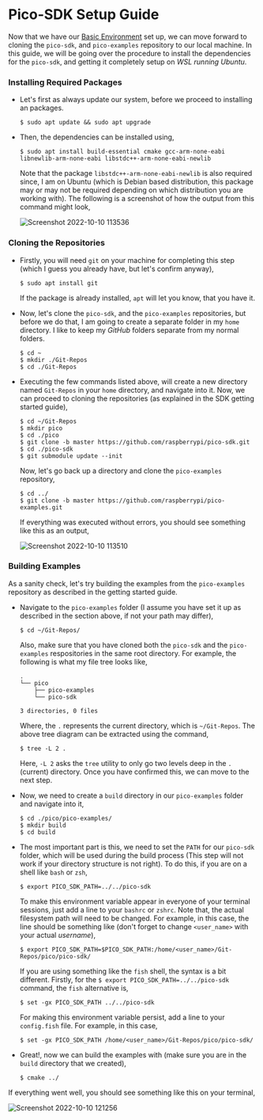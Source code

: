 # Pico-SDK Setup Guide

Now that we have our [Basic Environment](https://github.com/Ruturajn/ese5190-2022-lab2-into-the-void-star/blob/main/Basic_Setup.md) set up, we can move
forward to cloning the `pico-sdk`, and `pico-examples` repository to our local machine. In this guide, we will be going over the procedure to install
the dependencies for the `pico-sdk`, and getting it completely setup on *WSL running Ubuntu*.

### Installing Required Packages
- Let's first as always update our system, before we proceed to installing an packages.
  ```
  $ sudo apt update && sudo apt upgrade
  ```
- Then, the dependencies can be installed using,
  ```
  $ sudo apt install build-essential cmake gcc-arm-none-eabi libnewlib-arm-none-eabi libstdc++-arm-none-eabi-newlib
  ```
  Note that the package `libstdc++-arm-none-eabi-newlib` is also required since, I am on Ubuntu (which is Debian based distribution, this package may or
  may not be required depending on which distribution you are working with). The following is a screenshot of how the output from this command might look,
  
  ![Screenshot 2022-10-10 113536](https://user-images.githubusercontent.com/56625259/194908994-da28d18d-cbed-4aac-bb86-aed6a77ea10b.png)


### Cloning the Repositories
- Firstly, you will need `git` on your machine for completing this step (which I guess you already have, but let's confirm anyway),
  ```
  $ sudo apt install git
  ```
  If the package is already installed, `apt` will let you know, that you have it.
- Now, let's clone the `pico-sdk`, and the `pico-examples` repositories, but before we do that, I am going to create a separate folder in my `home`
  directory. I like to keep my *GitHub* folders separate from my normal folders.
  ```
  $ cd ~
  $ mkdir ./Git-Repos
  $ cd ./Git-Repos
  ```
- Executing the few commands listed above, will create a new directory named `Git-Repos` in your `home` directory, and navigate into it. Now, we can proceed to
  cloning the repositories (as explained in the SDK getting started guide),
  ```
  $ cd ~/Git-Repos
  $ mkdir pico
  $ cd ./pico
  $ git clone -b master https://github.com/raspberrypi/pico-sdk.git
  $ cd ./pico-sdk
  $ git submodule update --init
  ```
  Now, let's go back up a directory and clone the `pico-examples` repository,
  ```
  $ cd ../
  $ git clone -b master https://github.com/raspberrypi/pico-examples.git
  ```
  If everything was executed without errors, you should see something like this as an output,
  
  ![Screenshot 2022-10-10 113510](https://user-images.githubusercontent.com/56625259/194909352-a54d8973-a385-49d5-94bd-a2f1c811acd4.png)

### Building Examples

As a sanity check, let's try building the examples from the `pico-examples` repository as described in the getting started guide.

- Navigate to the `pico-examples` folder (I assume you have set it up as described in the section above, if not your path may differ),
  
  ```
  $ cd ~/Git-Repos/
  ```
  Also, make sure that you have cloned both the `pico-sdk` and the `pico-examples` respositories in the same root directory. For example,
  the following is what my file tree looks like,
  ```
  .
  └── pico
      ├── pico-examples
      └── pico-sdk
  
  3 directories, 0 files
  ```
  Where, the `.` represents the current directory, which is `~/Git-Repos`. The above tree diagram can be extracted using the command,
  ```
  $ tree -L 2 .
  ```
  Here, `-L 2` asks the `tree` utility to only go two levels deep in the `.` (current) directory. Once you have confirmed this, we can move to the
  next step.
- Now, we need to create a `build` directory in our `pico-examples` folder and navigate into it,
  ```
  $ cd ./pico/pico-examples/ 
  $ mkdir build
  $ cd build
  ```
- The most important part is this, we need to set the `PATH` for our `pico-sdk` folder, which will be used during the build process (This step will not work if your
  directory structure is not right). To do this, if you are on a shell like `bash` or `zsh`,
  ```
  $ export PICO_SDK_PATH=../../pico-sdk
  ```
  To make this environment variable appear in everyone of your terminal sessions, just add a line to your `bashrc` or `zshrc`. Note that, the actual filesystem
  path will need to be changed. For example, in this case, the line should be something like (don't forget to change `<user_name>` with your actual *username*),
  ```
  $ export PICO_SDK_PATH=$PICO_SDK_PATH:/home/<user_name>/Git-Repos/pico/pico-sdk/
  ```
  If you are using something like the `fish` shell, the syntax is a bit different. Firstly, for the `$ export PICO_SDK_PATH=../../pico-sdk` command, the `fish`
  alternative is,
  ```
  $ set -gx PICO_SDK_PATH ../../pico-sdk
  ```
  For making this environment variable persist, add a line to your `config.fish` file. For example, in this case,
  ```
  $ set -gx PICO_SDK_PATH /home/<user_name>/Git-Repos/pico/pico-sdk/
  ```
- Great!, now we can build the examples with (make sure you are in the `build` directory that we created),
  ```
  $ cmake ../
  ```

If everything went well, you should see something like this on your terminal,

![Screenshot 2022-10-10 121256](https://user-images.githubusercontent.com/56625259/194913795-0d7f81f1-37a6-45aa-84b4-d0f8fca5a775.png)
